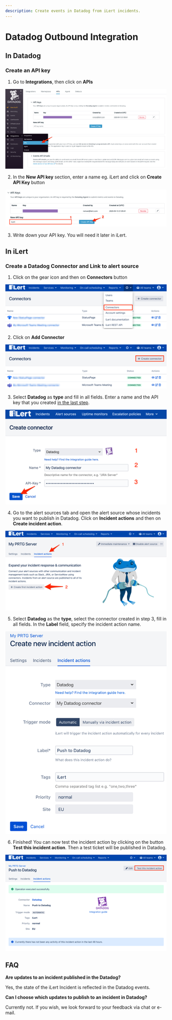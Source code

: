 ```yaml
---
description: Create events in Datadog from iLert incidents.
---
```


# Datadog Outbound Integration

## In Datadog <a id="in-topdesk"></a>

### Create an API key <a id="create-api-user"></a>

1. Go to **Integrations**, then click on **APIs**

![](../../.gitbook/assets/datadog_1.png)

2. In the **New API key** section, enter a name eg. iLert and click on **Create API Key** button

![](../../.gitbook/assets/datadog_2.png)

3. Write down your API key. You will need it later in iLert.

## In iLert <a id="in-ilert"></a>

### Create a Datadog Connector and Link to alert source <a id="create-alarm-source"></a>

1. Click on the gear icon and then on **Connectors** button

![](../../.gitbook/assets/go_to_connectors.png)

2. Click on **Add Connector**

![](../../.gitbook/assets/create_connector_button%20%287%29.png)

3. Select **Datadog** as **type** and fill in all fields. Enter a name and the API key that you created [in the last step]().

![](../../.gitbook/assets/datadog_il1.png)

4. Go to the alert sources tab and open the alert source whose incidents you want to publish in Datadog. Click on **Incident actions** and then on **Create incident action**.

![](../../.gitbook/assets/new_incident_action%20%286%29.png)

5. Select **Datadog** as the **type**, select the connector created in step 3, fill in all fields. In the **Label** field, specify the incident action name.

![](../../.gitbook/assets/ilert%20%2866%29.png)

6. Finished! You can now test the incident action by clicking on the button **Test this incident action**. Then a test ticket will be published in Datadog.

![](../../.gitbook/assets/ilert%20%2872%29.png)

## FAQ <a id="faq"></a>

**Are updates to an incident published in the Datadog?**

Yes, the state of the iLert Incident is reflected in the Datadog events.

**Can I choose which updates to publish to an incident in Datadog?**

Currently not. If you wish, we look forward to your feedback via chat or e-mail.

